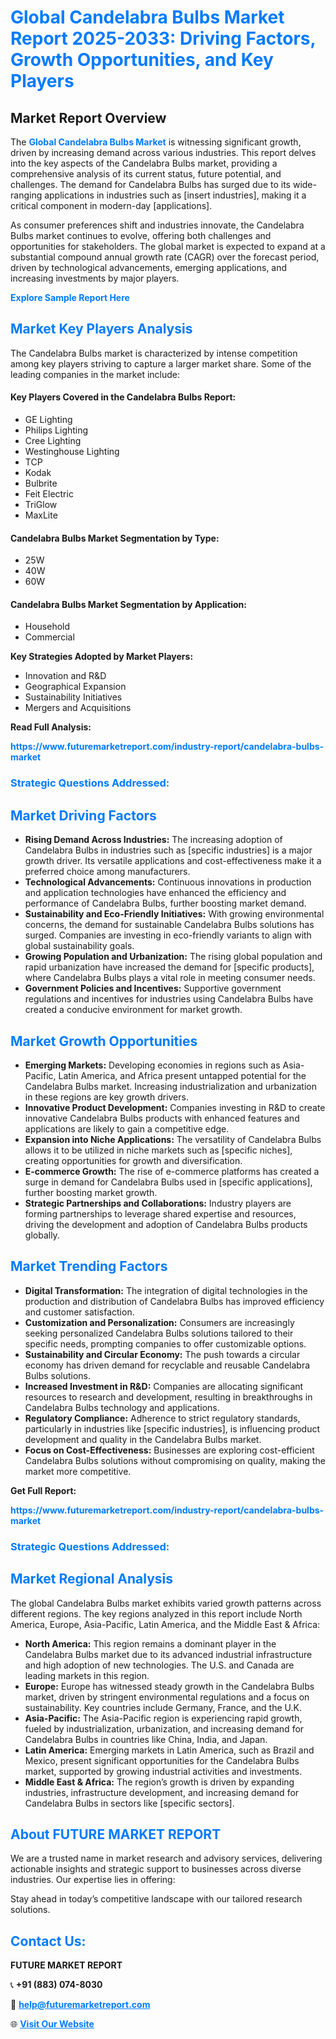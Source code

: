<h1 style="color: #007BFF;">Global Candelabra Bulbs Market Report 2025-2033: Driving Factors, Growth Opportunities, and Key Players</h1>

<section id="overview">
<h2>Market Report Overview</h2>
<p>The <a href="https://www.futuremarketreport.com/industry-report/candelabra-bulbs-market" style="color: #007BFF; text-decoration: none;"><strong>Global Candelabra Bulbs Market</strong></a> is witnessing significant growth, driven by increasing demand across various industries. This report delves into the key aspects of the Candelabra Bulbs market, providing a comprehensive analysis of its current status, future potential, and challenges. The demand for Candelabra Bulbs has surged due to its wide-ranging applications in industries such as [insert industries], making it a critical component in modern-day [applications].</p>
<p>As consumer preferences shift and industries innovate, the Candelabra Bulbs market continues to evolve, offering both challenges and opportunities for stakeholders. The global market is expected to expand at a substantial compound annual growth rate (CAGR) over the forecast period, driven by technological advancements, emerging applications, and increasing investments by major players.</p>
</section>

<section id="overview">
<p><a href="https://www.futuremarketreport.com/request-sample/reportId=26904" style="color: #007BFF; text-decoration: none;"><strong>Explore Sample Report Here</strong></a></p>
</section>

<section id="key-players">
<h2 style="color: #007BFF;">Market Key Players Analysis</h2>
<p>The Candelabra Bulbs market is characterized by intense competition among key players striving to capture a larger market share. Some of the leading companies in the market include:</p>
<h4>Key Players Covered in the Candelabra Bulbs Report:</h4>
<ul><li>GE Lighting</li><li>Philips Lighting</li><li>Cree Lighting</li><li>Westinghouse Lighting</li><li>TCP</li><li>Kodak</li><li>Bulbrite</li><li>Feit Electric</li><li>TriGlow</li><li>MaxLite</li></ul>
<h4>Candelabra Bulbs Market Segmentation by Type:</h4>
<ul><li>25W</li><li>40W</li><li>60W</li></ul>

<h4>Candelabra Bulbs Market Segmentation by Application:</h4>
<ul><li>Household</li><li>Commercial</li></ul>
<p><strong>Key Strategies Adopted by Market Players:</strong></p>
<ul>
<li>Innovation and R&D</li>
<li>Geographical Expansion</li>
<li>Sustainability Initiatives</li>
<li>Mergers and Acquisitions</li>
</ul>
</section>

<section>
<p><strong>Read Full Analysis: </strong></p><a href="https://www.futuremarketreport.com/industry-report/candelabra-bulbs-market" style="color: #007BFF; text-decoration: none;"><strong>https://www.futuremarketreport.com/industry-report/candelabra-bulbs-market</strong></a>
<h3 style="color: #007BFF;">Strategic Questions Addressed:</h3>
</section>

<section id="driving-factors">
<h2 style="color: #007BFF;">Market Driving Factors</h2>
<ul>
<li><strong>Rising Demand Across Industries:</strong> The increasing adoption of Candelabra Bulbs in industries such as [specific industries] is a major growth driver. Its versatile applications and cost-effectiveness make it a preferred choice among manufacturers.</li>
<li><strong>Technological Advancements:</strong> Continuous innovations in production and application technologies have enhanced the efficiency and performance of Candelabra Bulbs, further boosting market demand.</li>
<li><strong>Sustainability and Eco-Friendly Initiatives:</strong> With growing environmental concerns, the demand for sustainable Candelabra Bulbs solutions has surged. Companies are investing in eco-friendly variants to align with global sustainability goals.</li>
<li><strong>Growing Population and Urbanization:</strong> The rising global population and rapid urbanization have increased the demand for [specific products], where Candelabra Bulbs plays a vital role in meeting consumer needs.</li>
<li><strong>Government Policies and Incentives:</strong> Supportive government regulations and incentives for industries using Candelabra Bulbs have created a conducive environment for market growth.</li>
</ul>
</section>

<section id="growth-opportunities">
<h2 style="color: #007BFF;">Market Growth Opportunities</h2>
<ul>
<li><strong>Emerging Markets:</strong> Developing economies in regions such as Asia-Pacific, Latin America, and Africa present untapped potential for the Candelabra Bulbs market. Increasing industrialization and urbanization in these regions are key growth drivers.</li>
<li><strong>Innovative Product Development:</strong> Companies investing in R&D to create innovative Candelabra Bulbs products with enhanced features and applications are likely to gain a competitive edge.</li>
<li><strong>Expansion into Niche Applications:</strong> The versatility of Candelabra Bulbs allows it to be utilized in niche markets such as [specific niches], creating opportunities for growth and diversification.</li>
<li><strong>E-commerce Growth:</strong> The rise of e-commerce platforms has created a surge in demand for Candelabra Bulbs used in [specific applications], further boosting market growth.</li>
<li><strong>Strategic Partnerships and Collaborations:</strong> Industry players are forming partnerships to leverage shared expertise and resources, driving the development and adoption of Candelabra Bulbs products globally.</li>
</ul>
</section>

<section id="trending-factors">
<h2 style="color: #007BFF;">Market Trending Factors</h2>
<ul>
<li><strong>Digital Transformation:</strong> The integration of digital technologies in the production and distribution of Candelabra Bulbs has improved efficiency and customer satisfaction.</li>
<li><strong>Customization and Personalization:</strong> Consumers are increasingly seeking personalized Candelabra Bulbs solutions tailored to their specific needs, prompting companies to offer customizable options.</li>
<li><strong>Sustainability and Circular Economy:</strong> The push towards a circular economy has driven demand for recyclable and reusable Candelabra Bulbs solutions.</li>
<li><strong>Increased Investment in R&D:</strong> Companies are allocating significant resources to research and development, resulting in breakthroughs in Candelabra Bulbs technology and applications.</li>
<li><strong>Regulatory Compliance:</strong> Adherence to strict regulatory standards, particularly in industries like [specific industries], is influencing product development and quality in the Candelabra Bulbs market.</li>
<li><strong>Focus on Cost-Effectiveness:</strong> Businesses are exploring cost-efficient Candelabra Bulbs solutions without compromising on quality, making the market more competitive.</li>
</ul>
</section>

<section>
<p><strong>Get Full Report: </strong></p><a href="https://www.futuremarketreport.com/industry-report/candelabra-bulbs-market" style="color: #007BFF; text-decoration: none;"><strong>https://www.futuremarketreport.com/industry-report/candelabra-bulbs-market</strong></a>
<h3 style="color: #007BFF;">Strategic Questions Addressed:</h3>
</section>


<section id="regional-analysis">
<h2 style="color: #007BFF;">Market Regional Analysis</h2>
<p>The global Candelabra Bulbs market exhibits varied growth patterns across different regions. The key regions analyzed in this report include North America, Europe, Asia-Pacific, Latin America, and the Middle East & Africa:</p>
<ul>
<li><strong>North America:</strong> This region remains a dominant player in the Candelabra Bulbs market due to its advanced industrial infrastructure and high adoption of new technologies. The U.S. and Canada are leading markets in this region.</li>
<li><strong>Europe:</strong> Europe has witnessed steady growth in the Candelabra Bulbs market, driven by stringent environmental regulations and a focus on sustainability. Key countries include Germany, France, and the U.K.</li>
<li><strong>Asia-Pacific:</strong> The Asia-Pacific region is experiencing rapid growth, fueled by industrialization, urbanization, and increasing demand for Candelabra Bulbs in countries like China, India, and Japan.</li>
<li><strong>Latin America:</strong> Emerging markets in Latin America, such as Brazil and Mexico, present significant opportunities for the Candelabra Bulbs market, supported by growing industrial activities and investments.</li>
<li><strong>Middle East & Africa:</strong> The region’s growth is driven by expanding industries, infrastructure development, and increasing demand for Candelabra Bulbs in sectors like [specific sectors].</li>
</ul>
</section>

<footer>
<h2 style="color: #007BFF;">About FUTURE MARKET REPORT</h2>
<p>We are a trusted name in market research and advisory services, delivering actionable insights and strategic support to businesses across diverse industries. Our expertise lies in offering:</p>

<p>Stay ahead in today’s competitive landscape with our tailored research solutions.</p>

<h2 style="color: #007BFF;">Contact Us:</h2>
<p><strong>FUTURE MARKET REPORT</strong></p>
<p>📞 <strong>+91 (883) 074-8030</strong></p>
<p>📧 <strong><a href="mailto:help@futuremarketreport.com" style="color: #007BFF;">help@futuremarketreport.com</a></strong></p>
<p>🌐 <strong><a href="https://www.futuremarketreport.com/" style="color: #007BFF;">Visit Our Website</a></strong></p>
</footer>
